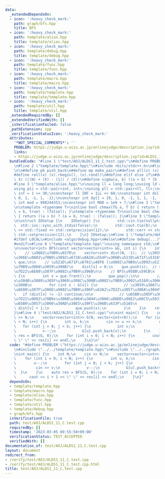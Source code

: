 ```yaml
---
data:
  _extendedDependsOn:
  - icon: ':heavy_check_mark:'
    path: graph/bfs.hpp
    title: BFS
  - icon: ':heavy_check_mark:'
    path: template/alias.hpp
    title: template/alias.hpp
  - icon: ':heavy_check_mark:'
    path: template/debug.hpp
    title: template/debug.hpp
  - icon: ':heavy_check_mark:'
    path: template/func.hpp
    title: template/func.hpp
  - icon: ':heavy_check_mark:'
    path: template/macro.hpp
    title: template/macro.hpp
  - icon: ':heavy_check_mark:'
    path: template/template.hpp
    title: template/template.hpp
  - icon: ':heavy_check_mark:'
    path: template/util.hpp
    title: template/util.hpp
  _extendedRequiredBy: []
  _extendedVerifiedWith: []
  _isVerificationFailed: false
  _pathExtension: cpp
  _verificationStatusIcon: ':heavy_check_mark:'
  attributes:
    '*NOT_SPECIAL_COMMENTS*': ''
    PROBLEM: https://judge.u-aizu.ac.jp/onlinejudge/description.jsp?id=ALDS1_11_C
    links:
    - https://judge.u-aizu.ac.jp/onlinejudge/description.jsp?id=ALDS1_11_C
  bundledCode: "#line 1 \"test/AOJ/ALDS1_11_C.test.cpp\"\n#define PROBLEM \"https://judge.u-aizu.ac.jp/onlinejudge/description.jsp?id=ALDS1_11_C\"\
    \n#line 2 \"template/template.hpp\"\n#include <bits/stdc++.h>\n#line 3 \"template/macro.hpp\"\
    \n\n#define pb push_back\n#define mp make_pair\n#define all(x) (x).begin(), (x).end()\n\
    #define rall(x) (x).rbegin(), (x).rend()\n#define elif else if\n#define updiv(N,\
    \ X) (((N) + (X) - (1)) / (X))\n#define sigma(a, b) ((a + b) * (b - a + 1) / 2)\n\
    #line 3 \"template/alias.hpp\"\n\nusing ll = long long;\nusing ld = long double;\n\
    using pii = std::pair<int, int>;\nusing pll = std::pair<ll, ll>;\nconstexpr int\
    \ inf = 1 << 30;\nconstexpr ll INF = 1LL << 60;\nconstexpr int dx[] = {1, 0, -1,\
    \ 0, 1, -1, 1, -1};\nconstexpr int dy[] = {0, 1, 0, -1, 1, 1, -1, -1};\nconstexpr\
    \ int mod = 998244353;\nconstexpr int MOD = 1e9 + 7;\n#line 3 \"template/func.hpp\"\
    \n\ntemplate <typename T>\ninline bool chmax(T& a, T b) { return ((a < b) ? (a\
    \ = b, true) : (false)); }\ntemplate <typename T>\ninline bool chmin(T& a, T b)\
    \ { return ((a > b) ? (a = b, true) : (false)); }\n#line 3 \"template/util.hpp\"\
    \n\nstruct IOSetup {\n    IOSetup() {\n        std::cin.tie(nullptr);\n      \
    \  std::ios::sync_with_stdio(false);\n        std::cout.tie(0);\n        std::cout\
    \ << std::fixed << std::setprecision(12);\n        std::cerr << std::fixed <<\
    \ std::setprecision(12);\n    }\n} IOSetup;\n#line 1 \"template/debug.hpp\"\n\
    #ifdef LOCAL\n#include <algo/debug.hpp>\n#else\n#define debug(...)\n#define line\n\
    #endif\n#line 8 \"template/template.hpp\"\nusing namespace std;\n#line 3 \"graph/bfs.hpp\"\
    \n\nvector<int> BFS(const vector<vector<int>> &G, int s) {\n    int N = (int)G.size();\
    \    // \u9802\u70B9\u6570\n    vector<int> dist(N, -1);  // \u3059\u3079\u3066\
    \u306E\u9802\u70B9\u3092\u672A\u8A2A\u554F\u306B\u521D\u671F\u5316\n    queue<int>\
    \ que;\n\n    // \u521D\u671F\u6761\u4EF6 (\u9802\u70B9s\u3092\u521D\u671F\u9802\
    \u70B9\u3068\u3059\u308B)\n    dist[s] = 0;\n    que.push(s);  // s\u3092\u63A2\
    \u7D22\u6E08\u307F\u9802\u70B9\u306B\n\n    // BFS\u958B\u59CB\n    while (!que.empty())\
    \ {\n        int v = que.front();\n        que.pop();\n\n        // \u9802\u70B9\
    v\u304B\u3089\u305F\u3069\u308C\u308B\u9802\u70B9\u3092\u5168\u3066\u8ABF\u3079\
    \u308B\n        for (int x : G[v]) {\n            // \u3059\u3067\u306B\u767A\u898B\
    \u6E08\u307F\u306E\u9802\u70B9\u306F\u63A2\u7D22\u3057\u306A\u3044\n         \
    \   if (dist[x] != -1) continue;\n\n            // \u65B0\u305F\u306A\u672A\u63A2\
    \u7D22\u9802\u70B9x\u306B\u3064\u3044\u3066\u8DDD\u96E2\u60C5\u5831\u3092\u66F4\
    \u65B0\u3057\u3066\u30AD\u30E5\u30FC\u306B\u633F\u5165\n            dist[x] =\
    \ dist[v] + 1;\n            que.push(x);\n        }\n    }\n    return dist;\n\
    }\n#line 4 \"test/AOJ/ALDS1_11_C.test.cpp\"\n\nint main() {\n    int N;\n    cin\
    \ >> N;\n    vector<vector<int>> G(N, vector<int>(0));\n    for (int i = 0; i\
    \ < N; i++) {\n        int u, k;\n        cin >> u >> k;\n        u--;\n     \
    \   for (int j = 0; j < k; j++) {\n            int v;\n            cin >> v;\n\
    \            v--;\n            G[u].push_back(v);\n        }\n    }\n    auto\
    \ res = BFS(G, 0);\n    for (int i = 0; i < N; i++) {\n        cout << i + 1 <<\
    \ \" \" << res[i] << endl;\n    }\n}\n"
  code: "#define PROBLEM \"https://judge.u-aizu.ac.jp/onlinejudge/description.jsp?id=ALDS1_11_C\"\
    \n#include \"../../template/template.hpp\"\n#include \"../../graph/bfs.hpp\"\n\
    \nint main() {\n    int N;\n    cin >> N;\n    vector<vector<int>> G(N, vector<int>(0));\n\
    \    for (int i = 0; i < N; i++) {\n        int u, k;\n        cin >> u >> k;\n\
    \        u--;\n        for (int j = 0; j < k; j++) {\n            int v;\n   \
    \         cin >> v;\n            v--;\n            G[u].push_back(v);\n      \
    \  }\n    }\n    auto res = BFS(G, 0);\n    for (int i = 0; i < N; i++) {\n  \
    \      cout << i + 1 << \" \" << res[i] << endl;\n    }\n}"
  dependsOn:
  - template/template.hpp
  - template/macro.hpp
  - template/alias.hpp
  - template/func.hpp
  - template/util.hpp
  - template/debug.hpp
  - graph/bfs.hpp
  isVerificationFile: true
  path: test/AOJ/ALDS1_11_C.test.cpp
  requiredBy: []
  timestamp: '2023-03-05 09:55:58+09:00'
  verificationStatus: TEST_ACCEPTED
  verifiedWith: []
documentation_of: test/AOJ/ALDS1_11_C.test.cpp
layout: document
redirect_from:
- /verify/test/AOJ/ALDS1_11_C.test.cpp
- /verify/test/AOJ/ALDS1_11_C.test.cpp.html
title: test/AOJ/ALDS1_11_C.test.cpp
---
```

